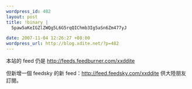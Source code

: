 ```yaml
--- 
wordpress_id: 482
layout: post
title: !binary |
  5paw5aKeIGZlZWQg5L6G5rqQIChmb3Ig5aSn6Zm477yJ

date: 2007-11-04 12:26:27 +08:00
wordpress_url: http://blog.xdite.net/?p=482
---
```

本站的 feed 仍是 <a href="http://feed.feedsky.com/xxddite">http://feeds.feedburner.com/xxddite</a>

但新增一個 feedsky 的新 feed：<a href="http://feed.feedsky.com/xxddite">http://feed.feedsky.com/xxddite</a> 供大陸朋友訂閱。
